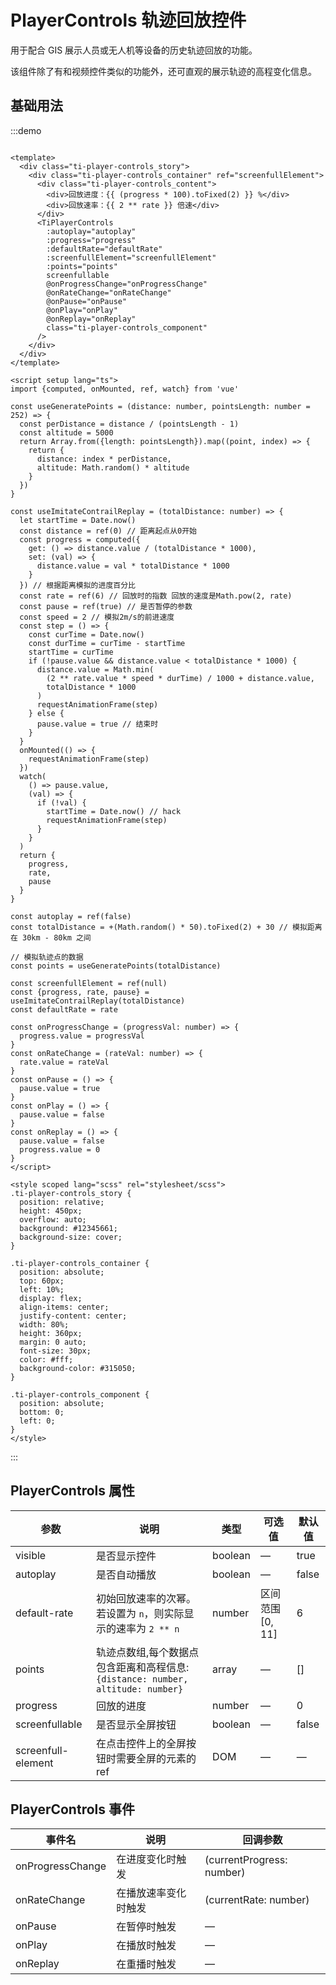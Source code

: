 # PlayerControls 轨迹回放控件
用于配合 GIS 展示人员或无人机等设备的历史轨迹回放的功能。

该组件除了有和视频控件类似的功能外，还可直观的展示轨迹的高程变化信息。

## 基础用法

:::demo

```vue

<template>
  <div class="ti-player-controls_story">
    <div class="ti-player-controls_container" ref="screenfullElement">
      <div class="ti-player-controls_content">
        <div>回放进度：{{ (progress * 100).toFixed(2) }} %</div>
        <div>回放速率：{{ 2 ** rate }} 倍速</div>
      </div>
      <TiPlayerControls
        :autoplay="autoplay"
        :progress="progress"
        :defaultRate="defaultRate"
        :screenfullElement="screenfullElement"
        :points="points"
        screenfullable
        @onProgressChange="onProgressChange"
        @onRateChange="onRateChange"
        @onPause="onPause"
        @onPlay="onPlay"
        @onReplay="onReplay"
        class="ti-player-controls_component"
      />
    </div>
  </div>
</template>

<script setup lang="ts">
import {computed, onMounted, ref, watch} from 'vue'

const useGeneratePoints = (distance: number, pointsLength: number = 252) => {
  const perDistance = distance / (pointsLength - 1)
  const altitude = 5000
  return Array.from({length: pointsLength}).map((point, index) => {
    return {
      distance: index * perDistance,
      altitude: Math.random() * altitude
    }
  })
}

const useImitateContrailReplay = (totalDistance: number) => {
  let startTime = Date.now()
  const distance = ref(0) // 距离起点从0开始
  const progress = computed({
    get: () => distance.value / (totalDistance * 1000),
    set: (val) => {
      distance.value = val * totalDistance * 1000
    }
  }) // 根据距离模拟的进度百分比
  const rate = ref(6) // 回放时的指数 回放的速度是Math.pow(2, rate)
  const pause = ref(true) // 是否暂停的参数
  const speed = 2 // 模拟2m/s的前进速度
  const step = () => {
    const curTime = Date.now()
    const durTime = curTime - startTime
    startTime = curTime
    if (!pause.value && distance.value < totalDistance * 1000) {
      distance.value = Math.min(
        (2 ** rate.value * speed * durTime) / 1000 + distance.value,
        totalDistance * 1000
      )
      requestAnimationFrame(step)
    } else {
      pause.value = true // 结束时
    }
  }
  onMounted(() => {
    requestAnimationFrame(step)
  })
  watch(
    () => pause.value,
    (val) => {
      if (!val) {
        startTime = Date.now() // hack
        requestAnimationFrame(step)
      }
    }
  )
  return {
    progress,
    rate,
    pause
  }
}

const autoplay = ref(false)
const totalDistance = +(Math.random() * 50).toFixed(2) + 30 // 模拟距离在 30km - 80km 之间

// 模拟轨迹点的数据
const points = useGeneratePoints(totalDistance)

const screenfullElement = ref(null)
const {progress, rate, pause} = useImitateContrailReplay(totalDistance)
const defaultRate = rate

const onProgressChange = (progressVal: number) => {
  progress.value = progressVal
}
const onRateChange = (rateVal: number) => {
  rate.value = rateVal
}
const onPause = () => {
  pause.value = true
}
const onPlay = () => {
  pause.value = false
}
const onReplay = () => {
  pause.value = false
  progress.value = 0
}
</script>

<style scoped lang="scss" rel="stylesheet/scss">
.ti-player-controls_story {
  position: relative;
  height: 450px;
  overflow: auto;
  background: #12345661;
  background-size: cover;
}

.ti-player-controls_container {
  position: absolute;
  top: 60px;
  left: 10%;
  display: flex;
  align-items: center;
  justify-content: center;
  width: 80%;
  height: 360px;
  margin: 0 auto;
  font-size: 30px;
  color: #fff;
  background-color: #315050;
}

.ti-player-controls_component {
  position: absolute;
  bottom: 0;
  left: 0;
}
</style>

```
:::

## PlayerControls 属性
| 参数      | 说明    | 类型    | 可选值                                              | 默认值  |
| -------- | ------ | ------- | -------------------------------------------------- | ------- |
| visible | 是否显示控件 | boolean | —                                                |  true   |
| autoplay | 是否自动播放 | boolean | —                                               |  false  |
| default-rate | 初始回放速率的次幂。若设置为 `n`，则实际显示的速率为 `2 ** n` | number | 区间范围[0, 11]   |  6      |
| points | 轨迹点数组,每个数据点包含距离和高程信息: `{distance: number, altitude: number}` | array  | —        | []    |
| progress | 回放的进度 | number | —                                                 | 0      |
| screenfullable | 是否显示全屏按钮 | boolean | —                                       | false  |
| screenfull-element  | 在点击控件上的全屏按钮时需要全屏的元素的ref | DOM      | —      | —      |



## PlayerControls 事件
| 事件名      | 说明        | 回调参数  |
| ---------- | ---------- | ------- |
| onProgressChange    | 在进度变化时触发 | (currentProgress: number) |
| onRateChange    | 在播放速率变化时触发 | (currentRate: number) |
| onPause    | 在暂停时触发 | —       |
| onPlay     | 在播放时触发 | —       |
| onReplay   | 在重播时触发 | —       |



